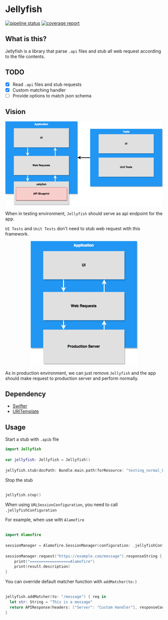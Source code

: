 # Jellyfish

[![pipeline status](https://gitlab.com/darkcl/JellyfishKit/badges/master/pipeline.svg)](https://gitlab.com/darkcl/JellyfishKit/commits/master) [![coverage report](https://gitlab.com/darkcl/JellyfishKit/badges/master/coverage.svg)](https://darkcl.gitlab.io/JellyfishKit/)

## What is this?

Jellyfish is a library that parse `.api` files and stub all web request according to the file contents.

## TODO

- [x] Read `.api` files and stub requests
- [x] Custom matching handler
- [ ] Provide options to match json schema

## Vision

<p align="center">
  <img src="Assets/jellyfish-test.png">
</p>

When in testing environment, `Jellyfish` should serve as api endpoint for the app.

`UI Tests` and `Unit Tests` don't need to stub web request with this framework.

<p align="center">
  <img src="Assets/jellyfish-production.png">
</p>

As in production environment, we can just remove `Jellyfish` and the app should make request to production server and perform normally.

## Dependency

- [Swifter](https://github.com/httpswift/swifter)
- [URITemplate](https://github.com/kylef/URITemplate.swift)

## Usage

Start a stub with `.apib` file

```swift
import Jellyfish

var jellyfish: Jellyfish = Jellyfish()

jellyfish.stub(docPath: Bundle.main.path(forResource: "testing_normal_blueprint", ofType: "apib")!)

```

Stop the stub

```swift

jellyfish.stop()

```

When using `URLSessionConfiguration`, you need to call `.jellyfishConfiguration`

For example, when use with `Alamofire`

```swift

import Alamofire
        
sessionManager = Alamofire.SessionManager(configuration: .jellyfishConfiguration)

sessionManager.request("https://example.com/message").responseString { result in
    print("==================Alamofire")
    print(result.description)
}

```

You can override default matcher function with `addMatcher(to:)`

```swift

jellyfish.addMatcher(to: "/message") { req in
  let str: String = "This is a message"
  return APIResponse(headers: ["Server": "Custom Handler"], responseCode: 200, body: str.data(using: .utf8)!)
}

```
